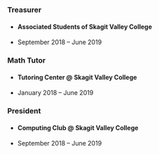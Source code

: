 ### Treasurer
- #### Associated Students of Skagit Valley College
- September 2018 – June 2019  
  
### Math Tutor
- #### Tutoring Center @ Skagit Valley College
- January 2018 – June 2019 
  
### President
- #### Computing Club @ Skagit Valley College
- September 2018 – June 2019